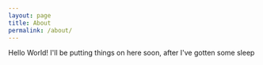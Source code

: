 ```yaml
---
layout: page
title: About
permalink: /about/
---
```


Hello World! I'll be putting things on here soon, after I've gotten some sleep
